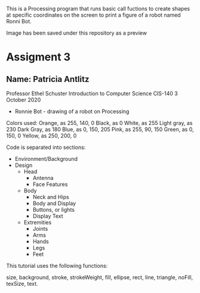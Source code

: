 This is a Processing program that runs basic call
fuctions to create shapes at specific coordinates on the screen
to print a figure of a robot named Ronni Bot.

Image has been saved under this repository as a preview


# Assigment 3

## Name: Patricia Antlitz
Professor Ethel Schuster
Introduction to Computer Science CIS-140
3 October 2020

- Ronnie Bot - drawing of a robot on Processing

Colors used:
Orange, as 255, 140, 0
Black, as 0
White, as 255
Light gray, as 230
Dark Gray, as 180
Blue, as 0, 150, 205
Pink, as 255, 90, 150
Green, as 0, 150, 0
Yellow, as 250, 200, 0

Code is separated into sections:
- Environment/Background
- Design
  - Head
    - Antenna
    - Face Features
  - Body
    - Neck and Hips
    - Body and Display
    - Buttons, or lights
    - Display Text
  - Extremities
    - Joints
    - Arms
    - Hands
    - Legs
    - Feet

 This tutorial uses the following functions:

 size, background, stroke, strokeWeight, fill, ellipse, rect, line, triangle, noFill, texSize,
 text.
